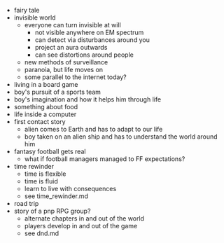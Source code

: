 * fairy tale
* invisible world
	* everyone can turn invisible at will
		* not visible anywhere on EM spectrum
		* can detect via disturbances around you
		* project an aura outwards
		* can see distortions around people
	* new methods of surveillance
	* paranoia, but life moves on
	* some parallel to the internet today?
* living in a board game
* boy's pursuit of a sports team
* boy's imagination and how it helps him through life
* something about food
* life inside a computer
* first contact story
	* alien comes to Earth and has to adapt to our life
	* boy taken on an alien ship and has to understand the world around him
* fantasy football gets real
	* what if football managers managed to FF expectations?
* time rewinder
	* time is flexible
	* time is fluid
	* learn to live with consequences
	* see time_rewinder.md
* road trip
* story of a pnp RPG group?
	* alternate chapters in and out of the world
	* players develop in and out of the game
	* see dnd.md